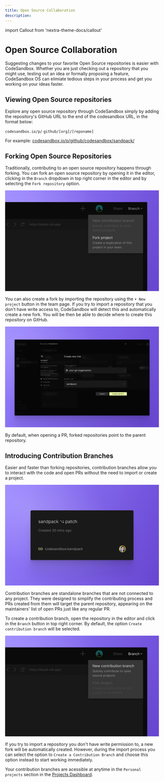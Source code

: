 ```yaml
---
title: Open Source Collaboration
description:
---
```


import Callout from 'nextra-theme-docs/callout'


# Open Source Collaboration

Suggesting changes to your favorite Open Source repositories is easier with CodeSandbox. Whether you are just checking out a repository that you might use, testing out an idea or formally proposing a feature, CodeSandbox OS can elimiate tedious steps in your process and get you working on your ideas faster.


## Viewing Open Source repositories
Explore any open source repository through CodeSandbox simply by adding the repository's GitHub URL to the end of the codesandbox URL, in the format below:

<Callout emoji="🌐">`codesandbox.io/p/` `github/[org]/[reponame]`</Callout>

For example: [codesandbox.io/p/github/codesandbox/sandpack/](https://codesandbox.io/p/github/codesandbox/sandpack)


## Forking Open Source Repositories
Traditionally, contributing to an open source repository happens through forking. You can fork an open source repository by opening it in the editor, clicking in the `Branch` dropdown in top right corner in the editor and by selecting the `Fork repository` option.

![Fork from editor](../images/fork-from-editor.jpg)

You can also create a fork by importing the repository using the `+ New project` button in the team page. If you try to import a repository that you don't have write access to, CodeSandbox will detect this and automatically create a new fork. You will be then be able to decide where to create this repository on GitHub. 

![Create New Fork](../images/import-flow.jpg)

By default, when opening a PR, forked repositories point to the parent repository. 


## Introducing Contribution Branches
Easier and faster than forking repositories, contribution branches allow you to interact with the code and open PRs without the need to import or create a project. 

![Contribution Branch](../images/contribution-branch.jpg)

Contribution branches are standalone branches that are not connected to any project. They were designed to simplify the contributing process and PRs created from them will target the parent repository, appearing on the maintainers' list of open PRs just like any regular PR. 

To create a contribution branch, open the repository in the editor and click in the `Branch` button in top right corner. By default, the option `Create contribution branch` will be selected.

![Crate a Contribution Branch](../images/contribution-from-editor.jpg)

If you try to import a repository you don't have write permission to, a new fork will be automatically created. However, during the import process you can select the option to `Create a Contribution Branch` and choose this option instead to start working immediately.


Your contribution branches are acessible at anytime in the  `Personal projects` section in the [Projects Dashboard](https://codesandbox.io/p/dashboard).
